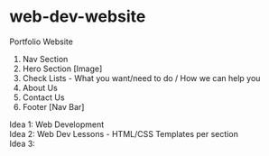 # web-dev-website

Portfolio Website

1. Nav Section
2. Hero Section [Image]
3. Check Lists - What you want/need to do / How we can help you
4. About Us
5. Contact Us
6. Footer [Nav Bar]

Idea 1: Web Development <br>
Idea 2: Web Dev Lessons - HTML/CSS Templates per section <br>
Idea 3:
